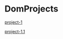 # DomProjects

[project-1](https://mhsifat2000.github.io/DomProjects/Project1/index.html)



[project-1.1](https://mhsifat2000.github.io/DomProjects/project1.1/index.html)
